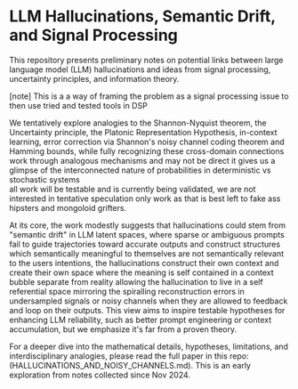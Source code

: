 # LLM Hallucinations, Semantic Drift, and Signal Processing

This repository presents preliminary notes on potential links between large language model (LLM) hallucinations and ideas from signal processing, 
uncertainty principles, and information theory. 

[note] This is a a way of framing the problem as a signal processing issue to then use tried and tested tools in DSP

We tentatively explore analogies to the Shannon-Nyquist theorem, the Uncertainty principle, the Platonic Representation Hypothesis, 
in-context learning, error correction via Shannon's noisy channel coding theorem and Hamming bounds, 
while fully recognizing these cross-domain connections work through analogous mechanisms and may not be direct 
it gives us a glimpse of the interconnected nature of probabilities in deterministic vs stochastic systems  
all work will be testable and is currently being validated, we are not interested in tentative speculation only work as that
is best left to fake ass hipsters and mongoloid grifters.

At its core, the work modestly suggests that hallucinations could stem from "semantic drift" in LLM latent spaces, 
where sparse or ambiguous prompts fail to guide trajectories toward accurate outputs and construct structures which
semantically meaningful to themselves are not semantically relevant to the users intentions,
the hallucinations construct their own context and create their own space where the meaning is self contained in
a context bubble separate from reality allowing the hallucination to live in a self referential space 
mirroring the spiralling reconstruction errors in undersampled signals or noisy channels when they are allowed to feedback and loop on their outputs. 
This view aims to inspire testable hypotheses for enhancing LLM reliability, 
such as better prompt engineering or context accumulation, but we emphasize it's far from a proven theory.

For a deeper dive into the mathematical details, hypotheses, limitations, and interdisciplinary analogies, 
please read the full paper in this repo: (HALLUCINATIONS_AND_NOISY_CHANNELS.md). 
This is an early exploration from notes collected since Nov 2024.
